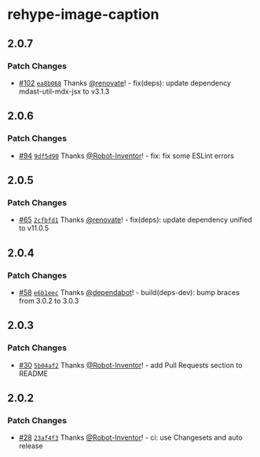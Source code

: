 # rehype-image-caption

## 2.0.7

### Patch Changes

-   [#102](https://github.com/Robot-Inventor/rehype-image-caption/pull/102) [`ea8b068`](https://github.com/Robot-Inventor/rehype-image-caption/commit/ea8b06893d529be903b502f391c6d465128d2c8c) Thanks [@renovate](https://github.com/apps/renovate)! - fix(deps): update dependency mdast-util-mdx-jsx to v3.1.3

## 2.0.6

### Patch Changes

-   [#94](https://github.com/Robot-Inventor/rehype-image-caption/pull/94) [`9df5d90`](https://github.com/Robot-Inventor/rehype-image-caption/commit/9df5d904e63473adf38310ee1fb3da8c1d4991b0) Thanks [@Robot-Inventor](https://github.com/Robot-Inventor)! - fix: fix some ESLint errors

## 2.0.5

### Patch Changes

-   [#65](https://github.com/Robot-Inventor/rehype-image-caption/pull/65) [`2cfbfd1`](https://github.com/Robot-Inventor/rehype-image-caption/commit/2cfbfd1b9077bd300211c7d3bd5b3e3b2fbe902f) Thanks [@renovate](https://github.com/apps/renovate)! - fix(deps): update dependency unified to v11.0.5

## 2.0.4

### Patch Changes

-   [#58](https://github.com/Robot-Inventor/rehype-image-caption/pull/58) [`e6b1eec`](https://github.com/Robot-Inventor/rehype-image-caption/commit/e6b1eec43e546b6ded09040a0407790376dd510a) Thanks [@dependabot](https://github.com/apps/dependabot)! - build(deps-dev): bump braces from 3.0.2 to 3.0.3

## 2.0.3

### Patch Changes

-   [#30](https://github.com/Robot-Inventor/rehype-image-caption/pull/30) [`5b04af2`](https://github.com/Robot-Inventor/rehype-image-caption/commit/5b04af2abb72d8ee883e5befd335ca714d014b83) Thanks [@Robot-Inventor](https://github.com/Robot-Inventor)! - add Pull Requests section to README

## 2.0.2

### Patch Changes

-   [#28](https://github.com/Robot-Inventor/rehype-image-caption/pull/28) [`23af4f3`](https://github.com/Robot-Inventor/rehype-image-caption/commit/23af4f39ca5aa39aa19dec2ec37206e769a3dcb6) Thanks [@Robot-Inventor](https://github.com/Robot-Inventor)! - ci: use Changesets and auto release
